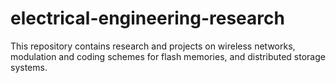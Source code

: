 # electrical-engineering-research
This repository contains research and projects on wireless networks, modulation and coding schemes for flash memories, and distributed storage systems.
